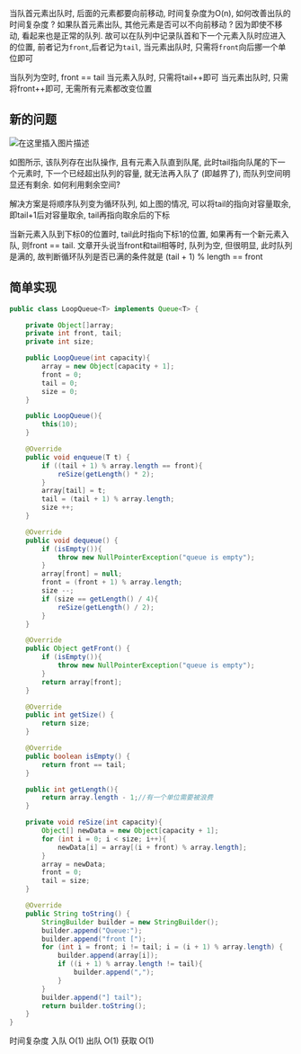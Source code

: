 当队首元素出队时, 后面的元素都要向前移动, 时间复杂度为O(n), 如何改善出队的时间复杂度 ?
如果队首元素出队, 其他元素是否可以不向前移动 ? 因为即使不移动, 看起来也是正常的队列. 故可以在队列中记录队首和下一个元素入队时应进入的位置, 前者记为`front`,后者记为`tail`, 当元素出队时, 只需将`front`向后挪一个单位即可

当队列为空时, front == tail
当元素入队时, 只需将tail++即可
当元素出队时, 只需将front++即可, 无需所有元素都改变位置

## 新的问题
![在这里插入图片描述](https://img-blog.csdnimg.cn/20200228111804816.png?x-oss-process=image/watermark,type_ZmFuZ3poZW5naGVpdGk,shadow_10,text_aHR0cHM6Ly9ibG9nLmNzZG4ubmV0L0FuZVRpc3Q=,size_16,color_FFFFFF,t_70)

如图所示, 该队列存在出队操作, 且有元素入队直到队尾, 此时tail指向队尾的下一个元素时, 下一个已经超出队列的容量, 就无法再入队了 (即越界了), 而队列空间明显还有剩余. 如何利用剩余空间? 

解决方案是将顺序队列变为循环队列, 如上图的情况, 可以将tail的指向对容量取余, 即tail+1后对容量取余, tail再指向取余后的下标

当新元素入队到下标0的位置时, tail此时指向下标1的位置, 如果再有一个新元素入队, 则front == tail. 文章开头说当front和tail相等时, 队列为空, 但很明显, 此时队列是满的, 故判断循环队列是否已满的条件就是 (tail + 1) % length == front

## 简单实现

```java
public class LoopQueue<T> implements Queue<T> {

    private Object[]array;
    private int front, tail;
    private int size;

    public LoopQueue(int capacity){
        array = new Object[capacity + 1];
        front = 0;
        tail = 0;
        size = 0;
    }

    public LoopQueue(){
        this(10);
    }

    @Override
    public void enqueue(T t) {
        if ((tail + 1) % array.length == front){
            reSize(getLength() * 2);
        }
        array[tail] = t;
        tail = (tail + 1) % array.length;
        size ++;
    }

    @Override
    public void dequeue() {
        if (isEmpty()){
            throw new NullPointerException("queue is empty");
        }
        array[front] = null;
        front = (front + 1) % array.length;
        size --;
        if (size == getLength() / 4){
            reSize(getLength() / 2);
        }
    }

    @Override
    public Object getFront() {
        if (isEmpty()){
            throw new NullPointerException("queue is empty");
        }
        return array[front];
    }

    @Override
    public int getSize() {
        return size;
    }

    @Override
    public boolean isEmpty() {
        return front == tail;
    }

    public int getLength(){
        return array.length - 1;//有一个单位需要被浪费
    }

    private void reSize(int capacity){
        Object[] newData = new Object[capacity + 1];
        for (int i = 0; i < size; i++){
            newData[i] = array[(i + front) % array.length];
        }
        array = newData;
        front = 0;
        tail = size;
    }

    @Override
    public String toString() {
        StringBuilder builder = new StringBuilder();
        builder.append("Queue:");
        builder.append("front [");
        for (int i = front; i != tail; i = (i + 1) % array.length) {
            builder.append(array[i]);
            if ((i + 1) % array.length != tail){
                builder.append(",");
            }
        }
        builder.append("] tail");
        return builder.toString();
    }
}
```
时间复杂度
入队  O(1)
出队  O(1)
获取  O(1)
